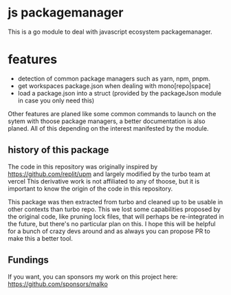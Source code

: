 # js packagemanager

This is a go module to deal with javascript ecosystem packagemanager.

# features
- detection of common package managers such as yarn, npm, pnpm.
- get workspaces package.json when dealing with mono[repo|space]
- load a package.json into a struct (provided by the packageJson module in case you only need this)

Other features are planed like some common commands to launch on the sytem with thoose package managers,
a better documentation is also planed. All of this depending on the interest manifested by the module.

## history of this package
The code in this repository was originally inspired by https://github.com/replit/upm and largely modified by the turbo team at vercel
This derivative work is not affiliated to any of thoose, but it is important to know the origin of the code in this repository.

This package was then extracted from turbo and cleaned up to be usable in other contexts than turbo repo.
This we lost some capabilities proposed by the original code, like pruning lock files, that will perhaps be re-integrated in the future, but there's no particular plan on this. I hope this will be helpful for a bunch of crazy devs around and as always you can propose PR to make this a better tool.

## Fundings
If you want, you can sponsors my work on this project here: https://github.com/sponsors/malko